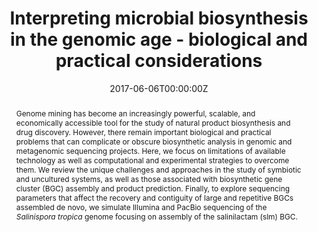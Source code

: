 ---
abstract: Genome mining has become an increasingly powerful, scalable, and economically accessible tool for the study of natural product biosynthesis and drug discovery. However, there remain important biological and practical problems that can complicate or obscure biosynthetic analysis in genomic and metagenomic sequencing projects. Here, we focus on limitations of available technology as well as computational and experimental strategies to overcome them. We review the unique challenges and approaches in the study of symbiotic and uncultured systems, as well as those associated with biosynthetic gene cluster (BGC) assembly and product prediction. Finally, to explore sequencing parameters that affect the recovery and contiguity of large and repetitive BGCs assembled de novo, we simulate Illumina and PacBio sequencing of the _Salinispora tropica_ genome focusing on assembly of the salinilactam (slm) BGC.
authors:
- Ian J Miller
- admin
- Jason C Kwan
date: "2017-06-06T00:00:00Z"
doi: "10.3390/md15060165"
featured: false
image:
  caption: ""
  focal_point: ""
  preview_only: false
projects: []
publication: '*Marine Drugs, 15*(6)'
publication_short: ""
publication_types:
- "2"
publishDate: "2017-06-06T00:00:00Z"
slides: ""
summary: Perspective on the technical (sequencing and assembly) and biological (genome architecture) aspects of microbial biosynthesis.
tags:
- 
title: Interpreting microbial biosynthesis in the genomic age - biological and practical considerations
url_code: ""
url_dataset: ""
url_pdf: "files/Miller_MarDrugs_2017.pdf"
url_poster: ""
url_project: ""
url_slides: ""
url_source: ""
url_video: ""
---